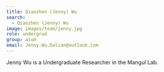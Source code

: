 ```yaml
---
title: Qiaozhen (Jenny) Wu
search:
  - Qiaozhen (Jenny) Wu
image: images/team/jenny.jpg
role: undergrad
group: alum
email: Jenny.Wu.Dalian@outlook.com 
---
```


Jenny Wu is a Undergraduate Researcher in the Mangul Lab. 
